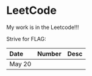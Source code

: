 # LeetCode
My work is in the Leetcode!!! 

Strive for FLAG:

| Date        |   Number | Desc                              |
| :---------- | :------- | :----                             |
| May 20      |



